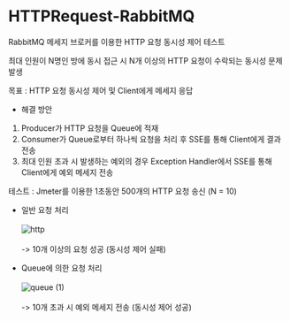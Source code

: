 # HTTPRequest-RabbitMQ

RabbitMQ 메세지 브로커를 이용한 HTTP 요청 동시성 제어 테스트

최대 인원이 N명인 방에 동시 접근 시 N개 이상의 HTTP 요청이 수락되는 동시성 문제 발생

목표 : HTTP 요청 동시성 제어 및 Client에게 메세지 응답 

- 해결 방안
1. Producer가 HTTP 요청을 Queue에 적재
2. Consumer가 Queue로부터 하나씩 요청을 처리 후 SSE를 통해 Client에게 결과 전송
3. 최대 인원 초과 시 발생하는 예외의 경우 Exception Handler에서 SSE를 통해 Client에게 예외 메세지 전송

테스트 : Jmeter를 이용한 1초동안 500개의 HTTP 요청 송신 (N = 10)

- 일반 요청 처리
   <br><br>![http](https://github.com/seongwop/HTTPRequest-RabbitMQ/assets/93995037/ee454903-c205-430d-a559-e1404d848b3d)<br><br>
-> 10개 이상의 요청 성공 (동시성 제어 실패)

- Queue에 의한 요청 처리
  <br><br>![queue (1)](https://github.com/seongwop/HTTPRequest-RabbitMQ/assets/93995037/a6ebcb26-bee0-4581-bc0e-9457884ffd37)<br><br>
-> 10개 초과 시 예외 메세지 전송 (동시성 제어 성공)
